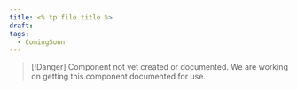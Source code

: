 ```yaml
---
title: <% tp.file.title %>
draft: 
tags:
  - ComingSoon
---
```

> [!Danger] Component not yet created or documented.
> We are working on getting this component documented for use.

